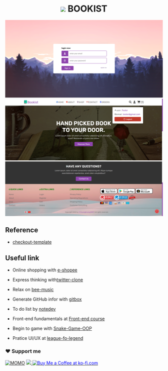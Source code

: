 <h1 align="center">
    <img src="./public/favicon.ico" width="36"/>
    BOOKIST
</h1>

![login](public/preview/login.png)
![header](public/preview/header.png)
![footer](public/preview/footer.png)

## Reference
+ [checkout-template](https://www.bolt.com/thinkshop/checkout-page-best-practices-templates-examples-to-end-abandonment)

## Useful link
* Online shopping with [e-shopee](https://github.com/thuongtruong1009/e-shopee)
  
* Express thinking with[twitter-clone](https://github.com/thuongtruong1009/twitter-meta)
  
* Relax on [bee-music](https://github.com/thuongtruong1009/bee-music)

* Generate GitHub infor with [gitbox](https://github.com/thuongtruong1009/gitbox)

* To do list by [notedev](https://github.com/thuongtruong1009/notedev)

* Front-end fundamentals at [Front-end course](https://github.com/thuongtruong1009/frontend-master)

* Begin to game with [Snake-Game-OOP](https://github.com/thuongtruong1009/Snake-Game-OOP)

+ Pratice UI/UX at [league-fo-legend](https://github.com/thuongtruong1009/league-of-legends-clone)

### ❤️ Support me
[![MOMO](https://img.shields.io/badge/-MOMO-red?style=for-the-badge&labelColor=pink&logo=MOMO&logoColor=black)](https://nhantien.momo.vn/0917085937)
<a href="https://www.paypal.me/thuongtruong1009">
  <img height="25" marginTop="10" src="https://quyetdao.com/wp-content/uploads/2019/04/paypal-logo.png">
</a>
<a href='https://ko-fi.com/thuongtruong1009' target='_blank'><img height='25' style='border:0px;height:28px;color:blue' src='https://az743702.vo.msecnd.net/cdn/kofi3.png?v=0' border='0' alt='Buy Me a Coffee at ko-fi.com' />
